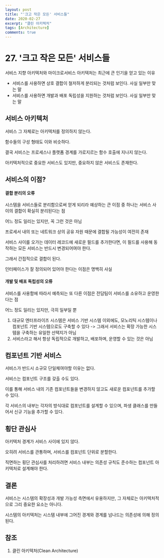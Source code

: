 ```yaml
---
layout: post
title: "'크고 작은 모든' 서비스들"
date: 2020-02-27
excerpt: "클린 아키텍처"
tags: [Architecture]
comments: true
---
```


# 27. '크고 작은 모든' 서비스들

서비스 지향 아키텍처와 마이크로서비스 아키텍처는 최근에 큰 인기을 얻고 있는 이유

- 서비스를 사용하면 상호 결합이 철저하게 분리되는 것처럼 보인다. 사실 일부만 맞는 말
- 서비스를 사용하면 개발과 배포 독립성을 지원하는 것처럼 보인다. 사실 일부만 맞는 말

## 서비스 아키텍처

서비스 그 자체로는 아키텍처를 정의하지 않는다.

함수들의 구성 형태도 이와 비슷하다.

결국 서비스는 프로세스나 플랫폼 경계를 가로지르는 함수 호출에 지나지 않는다.

아키텍처적으로 중요한 서비스도 있지만, 중요하지 않은 서비스도 존재한다.

## 서비스의 이점?

#### 결합 분리의 오류

시스템을 서비스들로 분리함으로써 얻게 되리라 예상하는 큰 이점 중 하나는 서비스 사이의 결합이 확실히 분리된다는 점

어느 정도 일리는 있지만, 꼭 그런 것은 아님

프로세서 내의 또는 네트워크 상의 공유 자원 때문에 결합될 가능성이 여전히 존재

서비스 사이를 오가는 데이터 레코드에 새로운 필드를 추가한다면, 이 필드를 사용해 동작하는 모든 서비스는 반드시 변경되어여야 한다.

그래서 간접적으로 결합이 된다.

인터페이스가 잘 정의되어 있어야 한다는 이점은 명백히 사실

#### 개발 및 배포 독립성의 오류

서비스를 사용함에 따라서 예측되는 또 다른 이점은 전담팀이 서비스를 소유하고 운영한다는 점

어느 정도 일리는 있지만, 극히 일부일 뿐

1. 대규모 엔터프라이즈 시스템은  서비스 기반 시스템 이외에도, 모노리틱 시스템이나 컴포넌트 기반 시스템으로도 구축할 수 있다 -> 그래서 서비스는 확장 가능한 시스템을 구축하는 유일한 선택지가 아님
2. 서비스라고 해서 항상 독립적으로 개발하고, 배포하며, 운영할 수 있는 것은 아님

## 컴포넌트 기반 서비스

서비스가 반드시 소규모 단일체여야할 이유는 없다.

서비스는 컴포넌트 구조를 갖출 수도 있다.

이를 통해 서비스 내의 기존 컴포넌트들을 변경하지 않고도 새로운 컴포넌트를 추가할 수 있다.

각 서비스의 내부는 각자의 방식대로 컴포넌트를 설계할 수 있으며, 파생 클래스를 만들어서 신규 기능을 추가할 수 있다.

## 횡단 관심사

아키텍처 경계가 서비스 사이에 있지 않다.

오히려 서비스를 관통하며, 서비스를 컴포넌트 단위로 분할한다.

직면하는 횡단 관심사를 처리하려면 서비스 내부는 의존성 규칙도 준수하는 컴포넌트 아키텍처로 설계해야 한다.

## 결론

서비스는 시스템의 확장성과 개발 가능성 측면에서 유용하지만, 그 자체로는 아키텍처적으로 그리 중요한 요소는 아니다.

시스템의 아키텍처는 시스템 내부에 그어진 경계와 경계를 넘나드는 의존성에 의해 정의된다.

## 참조

1. 클린 아키텍처(Clean Architecture)

